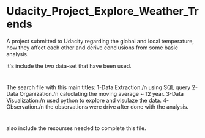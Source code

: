 # Udacity_Project_Explore_Weather_Trends
A project submitted to Udacity regarding the global and local temperature,
how they affect each other and derive conclusions from some basic analysis.

it's include the two data-set that have been used.
#
The search file with this main titles:
1-Data Extraction./n
    using SQL query
2-Data Organization./n
    caluclating the moving average ~ 12 year.
3-Data Visualization./n
    used python to explore and visulaze the data.
4-Observation./n
    the observations were drive after done with the analysis.

#
also include the resourses needed to complete this file.
